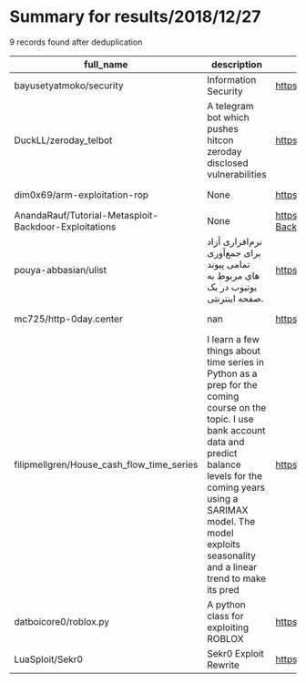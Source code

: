 
# Summary for results/2018/12/27
    
9 records found after deduplication

| full_name | description | html_url | matched_list | matched_count | pushed_at | size | stargazers_count | language | forks_count |
|-------------------------------------------------------|------------------------------------------------------------------------------------------------------------------------------------------------------------------------------------------------------------------------------------------------------------------|--------------------------------------------------------------------------|----------------|-----------------|---------------------------|--------|--------------------|------------------|---------------|
| bayusetyatmoko/security | Information Security | https://github.com/bayusetyatmoko/security | ['exploit'] | 1 | 2018-12-27 06:47:50+00:00 | 3770 | 0 | | 0 |
| DuckLL/zeroday_telbot | A telegram bot which pushes hitcon zeroday disclosed vulnerabilities | https://github.com/DuckLL/zeroday_telbot | ['zeroday'] | 1 | 2018-12-27 14:28:17+00:00 | 267 | 2 | Python | 1 |
| dim0x69/arm-exploitation-rop | None | https://github.com/dim0x69/arm-exploitation-rop | ['exploit'] | 1 | 2018-12-27 13:52:17+00:00 | 11 | 3 | Python | 2 |
| AnandaRauf/Tutorial-Metasploit-Backdoor-Exploitations | None | https://github.com/AnandaRauf/Tutorial-Metasploit-Backdoor-Exploitations | ['exploit'] | 1 | 2018-12-27 03:22:11+00:00 | 2092 | 1 | | 0 |
| pouya-abbasian/ulist | نرم‌افزاری آزاد برای جمع‌آوری تمامی پیوند های مربوط به یوتیوب در یک صفحه اینترنتی. | https://github.com/pouya-abbasian/ulist | ['shellcode'] | 1 | 2018-12-27 20:21:27+00:00 | 17 | 0 | Shell | 0 |
| mc725/http-0day.center | nan | https://github.com/mc725/http-0day.center | ['0day'] | 1 | 2018-12-27 06:42:53+00:00 | 6 | 0 | HTML | 0 |
| filipmellgren/House_cash_flow_time_series | I learn a few things about time series in Python as a prep for the coming course on the topic. I use bank account data and predict balance levels for the coming years using a SARIMAX model. The model exploits seasonality and a linear trend to make its pred | https://github.com/filipmellgren/House_cash_flow_time_series | ['exploit'] | 1 | 2018-12-27 12:11:41+00:00 | 114 | 0 | Jupyter Notebook | 0 |
| datboicore0/roblox.py | A python class for exploiting ROBLOX | https://github.com/datboicore0/roblox.py | ['exploit'] | 1 | 2018-12-27 18:20:22+00:00 | 0 | 0 | | 0 |
| LuaSploit/Sekr0 | Sekr0 Exploit Rewrite | https://github.com/LuaSploit/Sekr0 | ['exploit'] | 1 | 2018-12-27 20:11:32+00:00 | 0 | 0 | | 0 |
